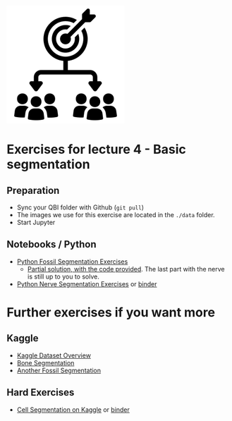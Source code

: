 ![](../../docs/figures/np_segmentation_4159870_000000.svg)
# Exercises for lecture 4 - Basic segmentation

## Preparation
- Sync your QBI folder with Github (```git pull```)
- The images we use for this exercise are located in the ```./data``` folder.
- Start Jupyter

## Notebooks / Python
- [Python Fossil Segmentation Exercises](https://github.com/ImagingLectures/Quantitative-Big-Imaging-2022/blob/main/Exercises/04-Segmentation/04-Fossil.ipynb)
    - [Partial solution, with the code provided](https://github.com/ImagingLectures/Quantitative-Big-Imaging-2022/blob/main/Exercises/04-Segmentation/04-Fossil_guided.ipynb). The last part with the nerve is still up to you to solve.
- [Python Nerve Segmentation Exercises](https://github.com/ImagingLectures/Quantitative-Big-Imaging-2022/blob/main/Exercises/04-Segmentation/04-Exercises.ipynb) or [binder](http://mybinder.org/v2/gh/imaginglectures/quantitative-big-imaging-2021/main?filepath=Kaggle_Competitions/04-Exercises.ipynb)

# Further exercises if you want more
## Kaggle

 - [Kaggle Dataset Overview](https://www.kaggle.com/kmader/qbi-image-segmentation)
 - [Bone Segmentation](https://www.kaggle.com/kmader/segmenting-cells-in-bone-data)
 - [Another Fossil Segmentation](https://www.kaggle.com/kmader/teeth-fossil-viewing)

## Hard Exercises

 - [Cell Segmentation on Kaggle](https://www.kaggle.com/gaborvecsei/basic-pure-computer-vision-segmentation-lb-0-229) or [binder](http://mybinder.org/v2/gh/kmader/quantitative-big-imaging-2019/master?filepath=Kaggle_Competitions/CV_CellSegmentation.ipynb)

